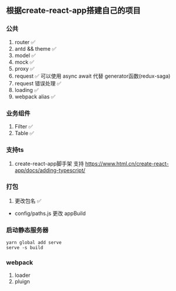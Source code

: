 ## 根据create-react-app搭建自己的项目

### 公共
1. router ✅
2. antd && theme ✅
3. model ✅
4. mock ✅
5. proxy ✅
6. request ✅ 可以使用 async await 代替 generator函数(redux-saga)
7. request 错误处理 ✅
8. loading  ✅
9. webpack alias ✅

### 业务组件
1. Filter ✅
2. Table ✅

### 支持ts
1. create-react-app脚手架 支持
https://www.html.cn/create-react-app/docs/adding-typescript/

### 打包
1. 更改包名 ✅ 
- config/paths.js 更改 appBuild

### 启动静态服务器
```
yarn global add serve
serve -s build
```
### webpack
1. loader
2. pluign